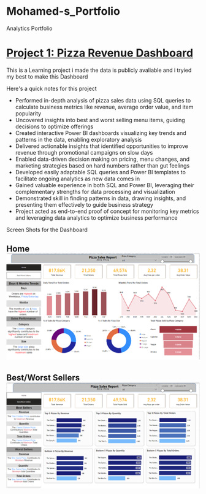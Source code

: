 # Mohamed-s_Portfolio
Analytics Portfolio

# [Project 1: Pizza Revenue Dashboard](https://github.com/Mohammedelmargane/Pizza_RevenueProject)

This is a Learning project i made the data is publicly avaliable and i tryied my best to make this Dashboard 

Here's a quick notes for this project

* Performed in-depth analysis of pizza sales data using SQL queries to calculate business metrics like revenue, average order value, and item popularity
* Uncovered insights into best and worst selling menu items, guiding decisions to optimize offerings
* Created interactive Power BI dashboards visualizing key trends and patterns in the data, enabling exploratory analysis
* Delivered actionable insights that identified opportunities to improve revenue through promotional campaigns on slow days
* Enabled data-driven decision making on pricing, menu changes, and marketing strategies based on hard numbers rather than gut feelings
* Developed easily adaptable SQL queries and Power BI templates to facilitate ongoing analytics as new data comes in
* Gained valuable experience in both SQL and Power BI, leveraging their complementary strengths for data processing and visualization
* Demonstrated skill in finding patterns in data, drawing insights, and presenting them effectively to guide business strategy
* Project acted as end-to-end proof of concept for monitoring key metrics and leveraging data analytics to optimize business performance

Screen Shots for the Dashboard

 ## Home  ![](https://raw.githubusercontent.com/Mohammedelmargane/Mohamed-s_Portfolio/main/Images/Screenshot%202023-09-30%20195100.png)
  
 ## Best/Worst Sellers ![alt text](https://github.com/Mohammedelmargane/Mohamed-s_Portfolio/blob/1950dea65750b54339143ccd4a24e500b83ca031/Images/Screenshot%202023-09-30%20195633.png)
  
